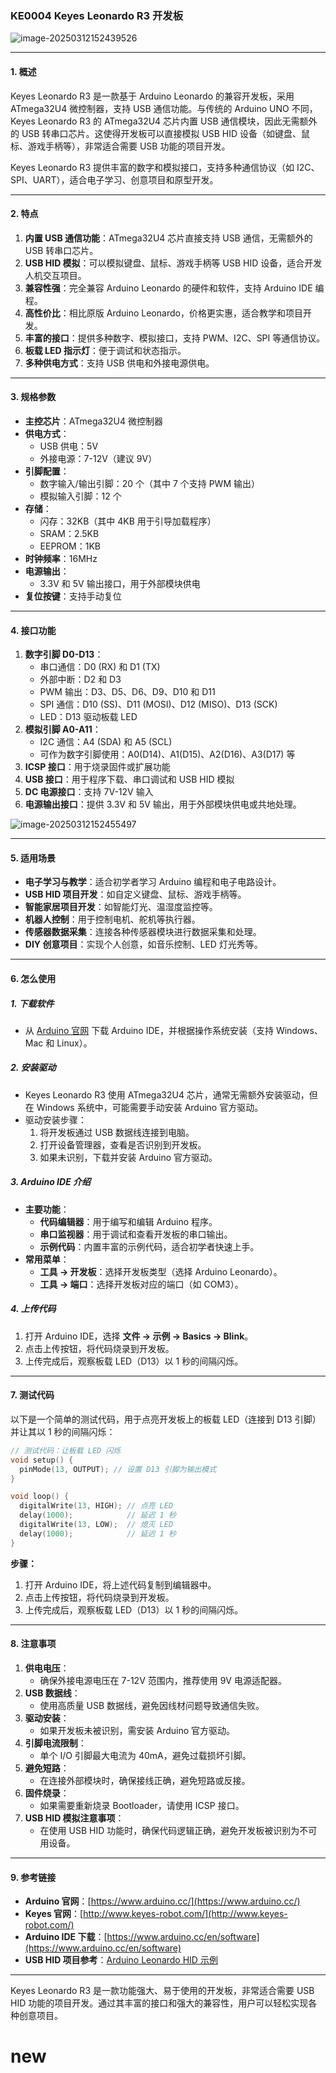 ### KE0004 Keyes Leonardo R3 开发板

![image-20250312152439526](media/image-20250312152439526.png)

---

#### **1. 概述**
Keyes Leonardo R3 是一款基于 Arduino Leonardo 的兼容开发板，采用 ATmega32U4 微控制器，支持 USB 通信功能。与传统的 Arduino UNO 不同，Keyes Leonardo R3 的 ATmega32U4 芯片内置 USB 通信模块，因此无需额外的 USB 转串口芯片。这使得开发板可以直接模拟 USB HID 设备（如键盘、鼠标、游戏手柄等），非常适合需要 USB 功能的项目开发。

Keyes Leonardo R3 提供丰富的数字和模拟接口，支持多种通信协议（如 I2C、SPI、UART），适合电子学习、创意项目和原型开发。

---

#### **2. 特点**
1. **内置 USB 通信功能**：ATmega32U4 芯片直接支持 USB 通信，无需额外的 USB 转串口芯片。
2. **USB HID 模拟**：可以模拟键盘、鼠标、游戏手柄等 USB HID 设备，适合开发人机交互项目。
3. **兼容性强**：完全兼容 Arduino Leonardo 的硬件和软件，支持 Arduino IDE 编程。
4. **高性价比**：相比原版 Arduino Leonardo，价格更实惠，适合教学和项目开发。
5. **丰富的接口**：提供多种数字、模拟接口，支持 PWM、I2C、SPI 等通信协议。
6. **板载 LED 指示灯**：便于调试和状态指示。
7. **多种供电方式**：支持 USB 供电和外接电源供电。

---

#### **3. 规格参数**
- **主控芯片**：ATmega32U4 微控制器  
- **供电方式**：
  - USB 供电：5V  
  - 外接电源：7-12V（建议 9V）  
- **引脚配置**：
  - 数字输入/输出引脚：20 个（其中 7 个支持 PWM 输出）  
  - 模拟输入引脚：12 个  
- **存储**：
  - 闪存：32KB（其中 4KB 用于引导加载程序）  
  - SRAM：2.5KB  
  - EEPROM：1KB  
- **时钟频率**：16MHz  
- **电源输出**：
  - 3.3V 和 5V 输出接口，用于外部模块供电  
- **复位按键**：支持手动复位  

---

#### **4. 接口功能**
1. **数字引脚 D0-D13**：
   - 串口通信：D0 (RX) 和 D1 (TX)  
   - 外部中断：D2 和 D3  
   - PWM 输出：D3、D5、D6、D9、D10 和 D11  
   - SPI 通信：D10 (SS)、D11 (MOSI)、D12 (MISO)、D13 (SCK)  
   - LED：D13 驱动板载 LED  
2. **模拟引脚 A0-A11**：
   - I2C 通信：A4 (SDA) 和 A5 (SCL)  
   - 可作为数字引脚使用：A0(D14)、A1(D15)、A2(D16)、A3(D17) 等  
3. **ICSP 接口**：用于烧录固件或扩展功能  
4. **USB 接口**：用于程序下载、串口调试和 USB HID 模拟  
5. **DC 电源接口**：支持 7V-12V 输入  
6. **电源输出接口**：提供 3.3V 和 5V 输出，用于外部模块供电或共地处理。

![image-20250312152455497](media/image-20250312152455497.png)

---

#### **5. 适用场景**
- **电子学习与教学**：适合初学者学习 Arduino 编程和电子电路设计。  
- **USB HID 项目开发**：如自定义键盘、鼠标、游戏手柄等。  
- **智能家居项目开发**：如智能灯光、温湿度监控等。  
- **机器人控制**：用于控制电机、舵机等执行器。  
- **传感器数据采集**：连接各种传感器模块进行数据采集和处理。  
- **DIY 创意项目**：实现个人创意，如音乐控制、LED 灯光秀等。  

---

#### **6. 怎么使用**
##### **1. 下载软件**
- 从 [Arduino 官网](https://www.arduino.cc/) 下载 Arduino IDE，并根据操作系统安装（支持 Windows、Mac 和 Linux）。

##### **2. 安装驱动**
- Keyes Leonardo R3 使用 ATmega32U4 芯片，通常无需额外安装驱动，但在 Windows 系统中，可能需要手动安装 Arduino 官方驱动。
- 驱动安装步骤：
  1. 将开发板通过 USB 数据线连接到电脑。
  2. 打开设备管理器，查看是否识别到开发板。
  3. 如果未识别，下载并安装 Arduino 官方驱动。

##### **3. Arduino IDE 介绍**
- **主要功能**：
  - **代码编辑器**：用于编写和编辑 Arduino 程序。
  - **串口监视器**：用于调试和查看开发板的串口输出。
  - **示例代码**：内置丰富的示例代码，适合初学者快速上手。
- **常用菜单**：
  - **工具 -> 开发板**：选择开发板类型（选择 Arduino Leonardo）。
  - **工具 -> 端口**：选择开发板对应的端口（如 COM3）。

##### **4. 上传代码**
1. 打开 Arduino IDE，选择 **文件 -> 示例 -> Basics -> Blink**。
2. 点击上传按钮，将代码烧录到开发板。
3. 上传完成后，观察板载 LED（D13）以 1 秒的间隔闪烁。

---

#### **7. 测试代码**
以下是一个简单的测试代码，用于点亮开发板上的板载 LED（连接到 D13 引脚）并让其以 1 秒的间隔闪烁：

```cpp
// 测试代码：让板载 LED 闪烁
void setup() {
  pinMode(13, OUTPUT); // 设置 D13 引脚为输出模式
}

void loop() {
  digitalWrite(13, HIGH); // 点亮 LED
  delay(1000);            // 延迟 1 秒
  digitalWrite(13, LOW);  // 熄灭 LED
  delay(1000);            // 延迟 1 秒
}
```

**步骤：**
1. 打开 Arduino IDE，将上述代码复制到编辑器中。
2. 点击上传按钮，将代码烧录到开发板。
3. 上传完成后，观察板载 LED（D13）以 1 秒的间隔闪烁。

---

#### **8. 注意事项**
1. **供电电压**：
   - 确保外接电源电压在 7-12V 范围内，推荐使用 9V 电源适配器。
2. **USB 数据线**：
   - 使用高质量 USB 数据线，避免因线材问题导致通信失败。
3. **驱动安装**：
   - 如果开发板未被识别，需安装 Arduino 官方驱动。
4. **引脚电流限制**：
   - 单个 I/O 引脚最大电流为 40mA，避免过载损坏引脚。
5. **避免短路**：
   - 在连接外部模块时，确保接线正确，避免短路或反接。
6. **固件烧录**：
   - 如果需要重新烧录 Bootloader，请使用 ICSP 接口。
7. **USB HID 模拟注意事项**：
   - 在使用 USB HID 功能时，确保代码逻辑正确，避免开发板被识别为不可用设备。

---

#### **9. 参考链接**
- **Arduino 官网**：[https://www.arduino.cc/](https://www.arduino.cc/)  
- **Keyes 官网**：[http://www.keyes-robot.com/](http://www.keyes-robot.com/)  
- **Arduino IDE 下载**：[https://www.arduino.cc/en/software](https://www.arduino.cc/en/software)     
- **USB HID 项目参考**：[Arduino Leonardo HID 示例](https://www.arduino.cc/en/Reference/MouseKeyboard)  

---

Keyes Leonardo R3 是一款功能强大、易于使用的开发板，非常适合需要 USB HID 功能的项目开发。通过其丰富的接口和强大的兼容性，用户可以轻松实现各种创意项目。

# new
